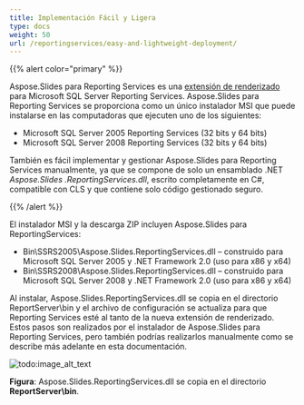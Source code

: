 ```yaml
---
title: Implementación Fácil y Ligera
type: docs
weight: 50
url: /reportingservices/easy-and-lightweight-deployment/
---
```


{{% alert color="primary" %}} 

Aspose.Slides para Reporting Services es una [extensión de renderizado](http://msdn2.microsoft.com/en-us/library/ms154606.aspx) para Microsoft SQL Server Reporting Services. 
Aspose.Slides para Reporting Services se proporciona como un único instalador MSI que puede instalarse en las computadoras que ejecuten uno de los siguientes:

- Microsoft SQL Server 2005 Reporting Services (32 bits y 64 bits)
- Microsoft SQL Server 2008 Reporting Services (32 bits y 64 bits)

También es fácil implementar y gestionar Aspose.Slides para Reporting Services manualmente, ya que se compone de solo un ensamblado .NET *Aspose.Slides* *.ReportingServices.dll*, escrito completamente en C#, compatible con CLS y que contiene solo código gestionado seguro. 

{{% /alert %}} 

El instalador MSI y la descarga ZIP incluyen Aspose.Slides para ReportingServices:

- Bin\SSRS2005\Aspose.Slides.ReportingServices.dll – construido para Microsoft SQL Server 2005 y .NET Framework 2.0 (uso para x86 y x64)
- Bin\SSRS2008\Aspose.Slides.ReportingServices.dll – construido para Microsoft SQL Server 2008 y .NET Framework 2.0 (uso para x86 y x64)

Al instalar, Aspose.Slides.ReportingServices.dll se copia en el directorio ReportServer\bin y el archivo de configuración se actualiza para que Reporting Services esté al tanto de la nueva extensión de renderizado. Estos pasos son realizados por el instalador de Aspose.Slides para Reporting Services, pero también podrías realizarlos manualmente como se describe más adelante en esta documentación.

![todo:image_alt_text](easy-and-lightweight-deployment_1.png)

**Figura**: Aspose.Slides.ReportingServices.dll se copia en el directorio **ReportServer\bin**.